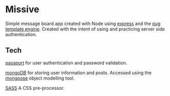 # Missive

Simple message board app created with Node using [express](https://expressjs.com/) and the [pug template engine](https://pugjs.org).
Created with the intent of using and practicing server side authentication.

## Tech

[passport](https://www.passportjs.org/) for user authentication and password validation.

[mongoDB](https://www.mongodb.com/) for storing user information and posts. Accessed using the [mongoose](https://mongoosejs.com/) object modelling tool.

[SASS](https://sass-lang.com/documentation/syntax) A CSS pre-processor.
